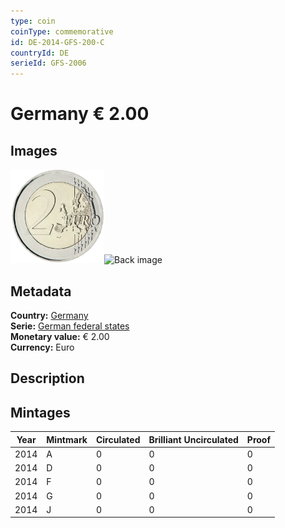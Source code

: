```yaml
---
type: coin
coinType: commemorative
id: DE-2014-GFS-200-C
countryId: DE
serieId: GFS-2006
---
```


# Germany € 2.00

## Images

<img src="../../Images/common-2007-200.webp" height="150" alt="Front image"><img src="Images/DE-2014-200-000.webp" height="150" alt="Back image">

## Metadata

**Country:** [Germany](../../Countries/Germany/index.md)\
**Serie:** [German federal states](index.md)\
**Monetary value:** € 2.00\
**Currency:** Euro

## Description


## Mintages

| Year | Mintmark | Circulated | Brilliant Uncirculated | Proof |
| ---- | -------- | ---------- | ---------------------- | ----- |
| 2014 | A | 0| 0 | 0 |
| 2014 | D | 0| 0 | 0 |
| 2014 | F | 0| 0 | 0 |
| 2014 | G | 0| 0 | 0 |
| 2014 | J | 0| 0 | 0 |
